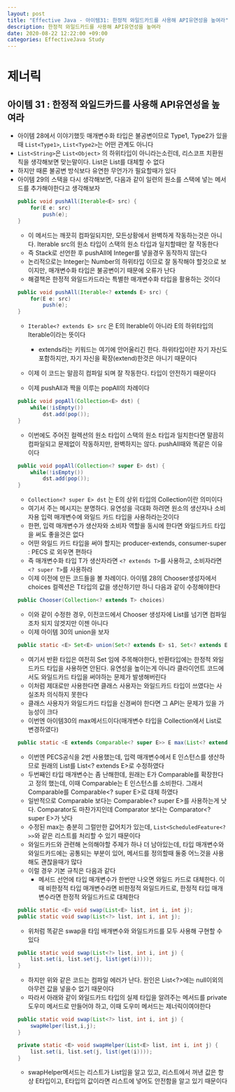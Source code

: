 ```yaml
---
layout: post
title: "Effective Java - 아이템31: 한정적 와일드카드를 사용해 API유연성을 높여라"
description: 한정적 와일드카드를 사용해 API유연성을 높여라
date: 2020-08-22 12:22:00 +09:00
categories: EffectiveJava Study
---
```



# 제너릭

## 아이템 31 : 한정적 와일드카드를 사용해 API유연성을 높여라

- 아이템 28에서 이야기했듯 매개변수화 타입은 불공변이므로 Type1, Type2가 있을때 ```List<Type1>```, ```List<Type2>```는 어떤 관계도 아니다
- ```List<String>```은 ```List<Object>``` 의 하위타입이 아니라는소린데, 리스코프 치환원칙을 생각해보면 맞는말이다. List<String>은 List<Object>를 대체할 수 없다
- 하지만 때론 불공변 방식보다 유연한 무언가가 필요할때가 있다
- 아이템 29의 스택을 다시 생각해보면, 다음과 같이 일련의 원소를 스택에 넣는 메서드를 추가해야한다고 생각해보자

```java
public void pushAll(Iterable<E> src) {
    for(E e: src)
        push(e);
}
```

- 이 메서드는 깨끗히 컴파일되지만, 모든상황에서 완벽하게 작동하는것은 아니다. Iterable src의 원소 타입이 스택의 원소 타입과 일치할때만 잘 작동한다
- 즉 Stack<Number>로 선언한 후 pushAll에 Integer를 넣을경우 동작하지 않는다
- 논리적으로는 Integer는 Number의 하위타입 이므로 잘 동작해야 할것으로 보이지만, 매개변수화 타입은 불공변이기 때문에 오류가 난다
- 해결책은 한정적 와일드카드라는 특별한 매개변수화 타입을 활용하는 것이다

```java
public void pushAll(Iterable<? extends E> src) {
    for(E e: src)
        push(e);
}
```

- ```Iterable<? extends E> src``` 은 E의 Iterable이 아니라 E의 하위타입의 Iterable이라는 뜻이다
    * extends라는 키워드는 여기에 안어울리긴 한다. 하위타입이란 자기 자신도 포함하지만, 자기 자신을 확장(extend)한것은 아니기 때문이다
    
- 이제 이 코드는 말끔히 컴파일 되며 잘 작동한다. 타입이 안전하기 때문이다
- 이제 pushAll과 짝을 이루는 popAll의 차례이다

```java
public void popAll(Collection<E> dst) {
    while(!isEmpty())
        dst.add(pop());
}
```

- 이번에도 주어진 컬렉션의 원소 타입이 스택의 원소 타입과 일치한다면 말끔히 컴파일되고 문제없이 작동하지만, 완벽하지는 않다. pushAll때와 똑같은 이유이다

```java
public void popAll(Collection<? super E> dst) {
    while(!isEmpty())
        dst.add(pop());
}
```

- ```Collection<? super E> dst``` 는 E의 상위 타입의 Collection이란 의미이다
- 여기서 주는 메시지는 분명하다. 유연성을 극대화 하려면 원소의 생산자나 소비자용 입력 매개변수에 와일드 카드 타입을 사용하라는것이다
- 한편, 입력 매개변수가 생산자와 소비자 역할을 동시에 한다면 와일드카드 타입을 써도 좋을것은 없다
- 어떤 와일드 카드 타입을 써야 할지는 producer-extends, consumer-super : PECS 로 외우면 편하다
- 즉 매개변수화 타입 T가 생산자라면 ```<? extends T>```를 사용하고, 소비자라면 ```<? super T>```를 사용하라
- 이제 이전에 만든 코드들을 볼 차례이다. 아이템 28의 Chooser생성자에서 choices 컬렉션은 T타입의 값을 생산하기만 하니 다음과 같이 수정해야한다

```java
public Chooser(Collection<? extends T> choices)
```

- 이와 같이 수정한 경우, 이전코드에서 Chooser<Number> 생성자에 List<Integer>를 넘기면 컴파일조차 되지 않겟지만 이젠 아니다
- 이제 아이템 30의 union을 보자

```java
public static <E> Set<E> union(Set<? extends E> s1, Set<? extends E> s2);
```

- 여기서 반환 타입은 여전히 Set<E> 임에 주목해야한다, 반환타입에는 한정적 와일드카드 타입을 사용하면 안된다. 유연성을 높이는게 아니라 클라이언트 코드에서도 와일드카드 타입을 써야하는 문제가 발생해버린다
- 이처럼 제대로만 사용한다면 클래스 사용자는 와일드카드 타입이 쓰였다는 사실조차 의식하지 못한다
- 클래스 사용자가 와일드카드 타입을 신경써야 한다면 그 API는 문제가 있을 가능성이 크다
- 이번엔 아이템30의 max메서드이다(매개변수 타입을 Collection에서 List로 변경하였다)

```java
public static <E extends Comparable<? super E>> E max(List<? extends E> list)
```

- 이번엔 PECS공식을 2번 사용했는데, 입력 매개변수에서 E 인스턴스를 생산하므로 원래의 List<E>를 List<? extends E>로 수정하였다
- 두번째인 타입 매개변수는 좀 난해한데, 원래는 E가 Comparable<E>를 확장한다고 정의 했는데, 이때 Comparable<E>는 E 인스턴스를 소비한다. 그래서 Comparable<E>를 Comparable<? super E>로 대체 하였다
- 일반적으로 Comparable<E> 보다는 Comparable<? super E>를 사용하는게 낫다. Comparator도 마찬가지인데 Comparator<E> 보다는 Comparator<? super E>가 낫다
- 수정된 max는 충분히 그럴만한 값어치가 있는데, ```List<ScheduledFeature<?>>```와 같은 리스트를 처리할 수 있기 때문이다
- 와일드카드와 관련해 논의해야할 주제가 하나 더 남아있는데, 타입 매개변수와 와일드카드에는 공통되는 부분이 있어, 메서드를 정의할때 둘중 어느것을 사용해도 괜찮을때가 많다
- 이럴 경우 기본 규칙은 다음과 같다
    * 메서드 선언에 타입 매개변수가 한번만 나오면 와일드 카드로 대체한다. 이때 비한정적 타입 매개변수라면 비한정적 와일드카드로, 한정적 타입 매개변수라면 한정적 와일드카드로 대체한다

```java
public static <E> void swap(List<E> list, int i, int j);
public static void swap(List<?> list, int i, int j);
```

- 위처럼 똑같은 swap을 타임 배개변수와 와일드카드를 모두 사용해 구현할 수 있다

```java
public static void swap(List<?> list, int i, int j) {
    list.set(i, list.set(j, list(get(i))));
}
```

- 하지만 위와 같은 코드는 컴파일 에러가 난다. 원인은 List<?>에는 null이외의 아무런 값을 넣을수 없기 때문이다
- 따라서 아래와 같이 와일드카드 타입의 실제 타입을 알려주는 메서드를 private 도우미 메서드로 만들어야 하고, 이때 도우미 메서드는 제너릭이여야한다

```java
public static void swap(List<?> list, int i, int j) {
    swapHelper(list,i,j);
}

private static <E> void swapHelper(List<E> list, int i, int j) {
    list.set(i, list.set(j, list(get(i))));
}
```

- swapHelper메서드는 리스트가 List<E>임을 알고 있고, 리스트에서 꺼낸 값은 항상 E타입이고, E타입의 값이라면 리스트에 넣어도 안전함을 알고 있기 때문이다
